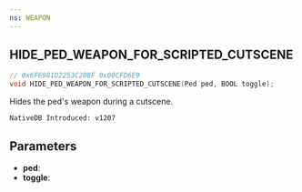```yaml
---
ns: WEAPON
---
```

## HIDE_PED_WEAPON_FOR_SCRIPTED_CUTSCENE

```c
// 0x6F6981D2253C208F 0x00CFD6E9
void HIDE_PED_WEAPON_FOR_SCRIPTED_CUTSCENE(Ped ped, BOOL toggle);
```

Hides the ped's weapon during a cutscene.

```
NativeDB Introduced: v1207
```

## Parameters
* **ped**:
* **toggle**:
